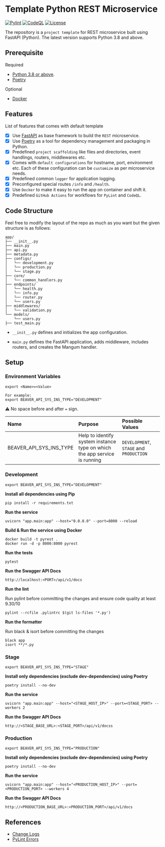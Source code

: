 # Template Python REST Microservice

[![Pylint](https://github.com/beaver-ai/template-py-rest-microservice/actions/workflows/pylint.yml/badge.svg)](https://github.com/beaver-ai/template-py-rest-microservice/actions/workflows/pylint.yml) [![CodeQL](https://github.com/beaver-ai/template-py-rest-microservice/actions/workflows/codeql.yml/badge.svg)](https://github.com/beaver-ai/template-py-rest-microservice/actions/workflows/codeql.yml) [![License](https://img.shields.io/badge/License-MIT-blue)](https://github.com/beaver-ai/template-py-rest-microservice/blob/main/LICENSE)

The repository is a `project template` for REST microservice built using FastAPI (Python). The latest version supports Python 3.8 and above.

## Prerequisite

Required

* [Python 3.8 or above](https://www.python.org/downloads/).
* [Poetry](https://python-poetry.org/)

Optional

* [Docker](https://www.docker.com/)

## Features

List of features that comes with default template

- [x] Use [FastAPI](https://fastapi.tiangolo.com/) as base framework to build the `REST` microservice.
- [x] Use [Poetry](https://python-poetry.org/docs/) as a tool for dependency management and packaging in Python.
- [x] Predefined `project scaffolding` like files and directories, event handlings, routers, middlewares etc.
- [x] Comes with `default configurations` for hostname, port, environment etc. Each of these configuration can be `customize` as per microservice needs.
- [x] Predefined common `logger` for application logging.
- [x] Preconfigured special routes `/info` and `/health`.
- [x] Use `Docker` to make it easy to run the app on container and shift it.
- [x] Predefined `GitHub Actions` for workflows for `PyLint` and `CodeQL`.

## Code Structure

Feel free to modify the layout of the repo as much as you want but the given structure is as follows:

```
app/
├── __init__.py
├── main.py
├── api.py
├── metadata.py
├── configs/
│   └── development.py
│   └── production.py
│   └── stage.py
├── core/
│   └── common_handlers.py
├── endpoints/
│   └── health.py
│   └── info.py
│   └── router.py
│   └── users.py
├── middlewares/
│   └── validation.py
└── models/
    └── users.py
├── test_main.py
```

* `__init__.py` defines and initializes the app configuration.

* `main.py` defines the FastAPI application, adds middleware, includes routers, and creates the Mangum handler.

## Setup

### Environment Variables

```console
export <Name>=<Value>

For example:
export BEAVER_API_SYS_INS_TYPE="DEVELOPMENT"
```

:warning: No space before and after `=` sign.

| Name | Purpose | Possible Values |
|:---|:---|:---|
| BEAVER_API_SYS_INS_TYPE | Help to identify system instance type on which the app service is running | `DEVELOPMENT`, `STAGE` and `PRODUCTION` |

### Development

```console
export BEAVER_API_SYS_INS_TYPE="DEVELOPMENT"
```

**Install all dependencies using Pip**

```console
pip install -r requirements.txt
```

**Run the service**

```console
uvicorn "app.main:app" --host="0.0.0.0" --port=8000 --reload
```

**Build & Run the service using Docker**

```console
docker build -t pyrest .
docker run -d -p 8000:8000 pyrest
```

**Run the tests**

```console
pytest
```

**Run the Swagger API Docs**

```console
http://localhost:<PORT>/api/v1/docs
```

**Run the lint**

Run pylint before committing the changes and ensure code quality at least 9.30/10

```console
pylint --rcfile .pylintrc $(git ls-files '*.py')
```

**Run the formatter**

Run black & isort before committing the changes

```console
black app
isort **/*.py
```

### Stage

```console
export BEAVER_API_SYS_INS_TYPE="STAGE"
```

**Install only dependencies (exclude dev-dependencies) using Poetry**
```console
poetry install --no-dev
```

**Run the service**

```console
uvicorn "app.main:app" --host="<STAGE_HOST_IP>" --port=<STAGE_PORT> --workers 2
```

**Run the Swagger API Docs**

```console
http://<STAGE_BASE_URL>:<STAGE_PORT>/api/v1/docss
```

### Production

```console
export BEAVER_API_SYS_INS_TYPE="PRODUCTION"
```

**Install only dependencies (exclude dev-dependencies) using Poetry**
```console
poetry install --no-dev
```

**Run the service**

```console
uvicorn "app.main:app" --host="<PRODUCTION_HOST_IP>" --port=<PRODUCTION_PORT> --workers 4
```

**Run the Swagger API Docs**

```console
http://<PRODUCTION_BASE_URL>:<PRODUCTION_PORT>/api/v1/docs
```

## References

* [Change Logs](CHANGELOGS.md)
* [PyLint Errors](https://vald-phoenix.github.io/pylint-errors/#list-of-errors)
